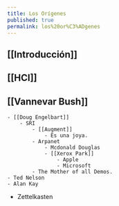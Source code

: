 ```yaml
---
title: Los Orígenes
published: true
permalink: los%20or%C3%ADgenes
---
```


## [[Introducción]]
## [[HCI]]
## [[Vannevar Bush]]
    - [[Doug Engelbart]]
        - SRI
            - [[Augment]]
                - Es una joya.
            - Arpanet
                - Mcdonald Douglas
                - [[Xerox Park]] 
                    - Apple
                    - Microsoft
            - The Mother of all Demos.
    - Ted Nelson
    - Alan Kay
- Zettelkasten